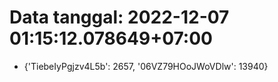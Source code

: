 # Data tanggal: 2022-12-07 01:15:12.078649+07:00

* {'TiebeIyPgjzv4L5b': 2657, '06VZ79HOoJWoVDlw': 13940}
